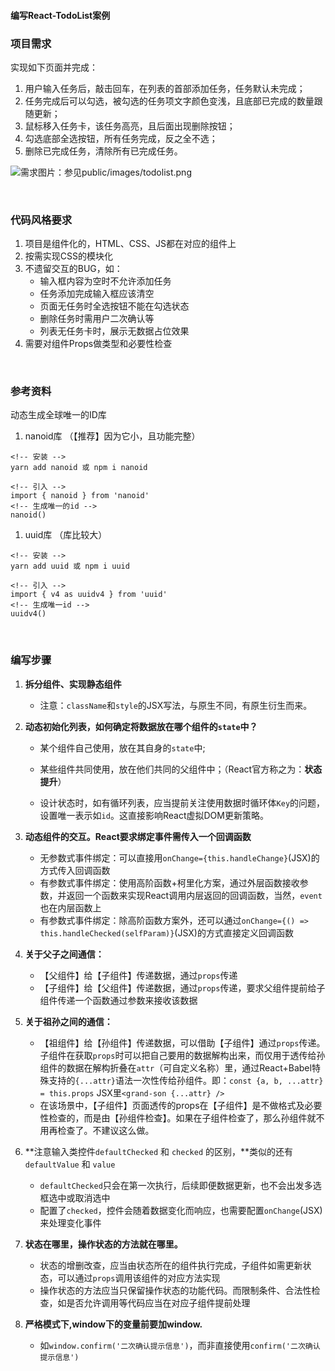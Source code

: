 #### 编写React-TodoList案例

### 项目需求
实现如下页面并完成：
1. 用户输入任务后，敲击回车，在列表的首部添加任务，任务默认未完成；
2. 任务完成后可以勾选，被勾选的任务项文字颜色变浅，且底部已完成的数量跟随更新；
3. 鼠标移入任务卡，该任务高亮，且后面出现删除按钮；
4. 勾选底部全选按钮，所有任务完成，反之全不选；
5. 删除已完成任务，清除所有已完成任务。
   
<img src="./public/assets/images/todolist.png.png" alt="需求图片：参见public/images/todolist.png">

&emsp;
### 代码风格要求
1. 项目是组件化的，HTML、CSS、JS都在对应的组件上
2. 按需实现CSS的模块化
3. 不遗留交互的BUG，如：
      - 输入框内容为空时不允许添加任务
      - 任务添加完成输入框应该清空
      - 页面无任务时全选按钮不能在勾选状态
      - 删除任务时需用户二次确认等
      - 列表无任务卡时，展示无数据占位效果
4. 需要对组件Props做类型和必要性检查


&emsp;

### 参考资料
动态生成全球唯一的ID库
1. nanoid库 （【推荐】因为它小，且功能完整）

```
<!-- 安装 -->
yarn add nanoid 或 npm i nanoid

<!-- 引入 -->
import { nanoid } from 'nanoid'
<!-- 生成唯一的id -->
nanoid()
```

1. uuid库 （库比较大）

```
<!-- 安装 -->
yarn add uuid 或 npm i uuid

<!-- 引入 -->
import { v4 as uuidv4 } from 'uuid'
<!-- 生成唯一id -->
uuidv4()
```


&emsp;

### 编写步骤
1. **拆分组件、实现静态组件**
    - 注意：`className`和`style`的JSX写法，与原生不同，有原生衍生而来。

2. **动态初始化列表，如何确定将数据放在哪个组件的`state`中？**
    - 某个组件自己使用，放在其自身的`state`中;
    - 某些组件共同使用，放在他们共同的父组件中；（React官方称之为：**状态提升**）

    - 设计状态时，如有循环列表，应当提前关注使用数据时循环体`Key`的问题，设置唯一表示如`id`。这直接影响React虚拟DOM更新策略。

3. **动态组件的交互。React要求绑定事件需传入一个回调函数**
    - 无参数式事件绑定：可以直接用`onChange={this.handleChange}`(JSX)的方式传入回调函数
    - 有参数式事件绑定：使用高阶函数+柯里化方案，通过外层函数接收参数，并返回一个函数来实现React调用内层返回的回调函数，当然，`event`也在内层函数上
    - 有参数式事件绑定：除高阶函数方案外，还可以通过`onChange={() => this.handleChecked(selfParam)}`(JSX)的方式直接定义回调函数

4. **关于父子之间通信：**
   - 【父组件】给【子组件】传递数据，通过`props`传递
   - 【子组件】给【父组件】传递数据，通过`props`传递，要求父组件提前给子组件传递一个函数通过参数来接收该数据

5. **关于祖孙之间的通信：**
    - 【祖组件】给【孙组件】传递数据，可以借助【子组件】通过`props`传递。子组件在获取`props`时可以把自己要用的数据解构出来，而仅用于透传给孙组件的数据在解构折叠在`attr`（可自定义名称）里，通过React+Babel特殊支持的`{...attr}`语法一次性传给孙组件。即：`const {a, b, ...attr} = this.props` JSX里`<grand-son {...attr} />`
    - 在该场景中，【子组件】页面透传的props在【子组件】是不做格式及必要性检查的，而是由【孙组件检查】。如果在子组件检查了，那么孙组件就不用再检查了。不建议这么做。

6. **注意输入类控件`defaultChecked` 和 `checked` 的区别，**类似的还有`defaultValue` 和 `value`
   - `defaultChecked`只会在第一次执行，后续即便数据更新，也不会出发多选框选中或取消选中
   - 配置了`checked`，控件会随着数据变化而响应，也需要配置`onChange`(JSX)来处理变化事件

7. **状态在哪里，操作状态的方法就在哪里。**
   - 状态的增删改查，应当由状态所在的组件执行完成，子组件如需更新状态，可以通过`props`调用该组件的对应方法实现
   - 操作状态的方法应当只保留操作状态的功能代码。而限制条件、合法性检查，如是否允许调用等代码应当在对应子组件提前处理

8. **严格模式下,window下的变量前要加window.**
   - 如`window.confirm('二次确认提示信息')`，而非直接使用`confirm('二次确认提示信息')`

